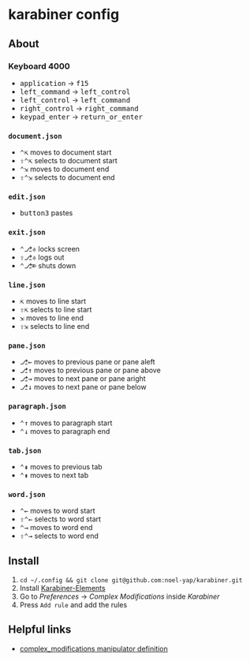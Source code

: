 # karabiner config

## About

### Keyboard 4000

* <kbd>application</kbd> → <kbd>f15</kbd>
* <kbd>left_command</kbd> → <kbd>left_control</kbd>
* <kbd>left_control</kbd> → <kbd>left_command</kbd>
* <kbd>right_control</kbd> → <kbd>right_command</kbd>
* <kbd>keypad_enter</kbd> → <kbd>return_or_enter</kbd>

### `document.json`

* <kbd>⌃</kbd><kbd>⇱</kbd> moves to document start
* <kbd>⇧</kbd><kbd>⌃</kbd><kbd>⇱</kbd> selects to document start
* <kbd>⌃</kbd><kbd>⇲</kbd> moves to document end
* <kbd>⇧</kbd><kbd>⌃</kbd><kbd>⇲</kbd> selects to document end

### `edit.json`

* <kbd>button3</kbd> pastes

### `exit.json`

* <kbd>⌃</kbd><kbd>⎇</kbd><kbd>⎀</kbd> locks screen
* <kbd>⇧</kbd><kbd>⎇</kbd><kbd>⎀</kbd> logs out
* <kbd>⌃</kbd><kbd>⎇</kbd><kbd>⌦</kbd> shuts down

### `line.json`

* <kbd>⇱</kbd> moves to line start
* <kbd>⇧</kbd><kbd>⇱</kbd> selects to line start
* <kbd>⇲</kbd> moves to line end
* <kbd>⇧</kbd><kbd>⇲</kbd> selects to line end

### `pane.json`

* <kbd>⎇</kbd><kbd>←</kbd> moves to previous pane or pane aleft
* <kbd>⎇</kbd><kbd>↑</kbd> moves to previous pane or pane above
* <kbd>⎇</kbd><kbd>→</kbd> moves to next pane or pane aright
* <kbd>⎇</kbd><kbd>↓</kbd> moves to next pane or pane below

### `paragraph.json`

* <kbd>⌃</kbd><kbd>↑</kbd> moves to paragraph start
* <kbd>⌃</kbd><kbd>↓</kbd> moves to paragraph end

### `tab.json`

* <kbd>⌃</kbd><kbd>⇞</kbd> moves to previous tab
* <kbd>⌃</kbd><kbd>⇟</kbd> moves to next tab

### `word.json`

* <kbd>⌃</kbd><kbd>←</kbd> moves to word start
* <kbd>⇧</kbd><kbd>⌃</kbd><kbd>←</kbd> selects to word start
* <kbd>⌃</kbd><kbd>→</kbd> moves to word end
* <kbd>⇧</kbd><kbd>⌃</kbd><kbd>→</kbd> selects to word end

## Install

1. `cd ~/.config && git clone git@github.com:noel-yap/karabiner.git`
2. Install [Karabiner-Elements](https://karabiner-elements.pqrs.org/)
3. Go to _Preferences_ -> _Complex Modifications_ inside _Karabiner_
4. Press `Add rule` and add the rules

## Helpful links

* [complex_modifications manipulator definition](https://karabiner-elements.pqrs.org/docs/json/complex-modifications-manipulator-definition/)
